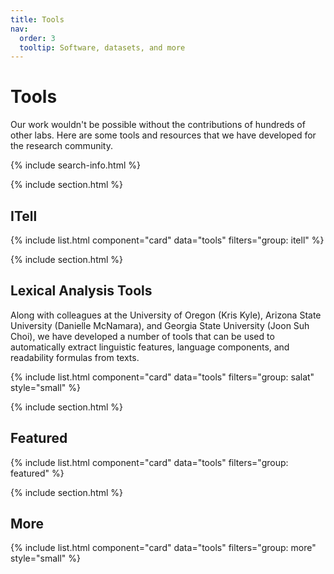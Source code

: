 ```yaml
---
title: Tools
nav:
  order: 3
  tooltip: Software, datasets, and more
---
```


# <i class="fas fa-tools"></i>Tools

Our work wouldn't be possible without the contributions of hundreds of other labs. Here are some tools and resources that we have developed for the research community.

{% include search-info.html %}

{% include section.html %}

## ITell

{% include list.html component="card" data="tools" filters="group: itell" %}

{% include section.html %}

## Lexical Analysis Tools

Along with colleagues at the University of Oregon (Kris Kyle), Arizona State University (Danielle McNamara), and Georgia State University (Joon Suh Choi), we have developed a number of tools that can be used to automatically extract linguistic features, language components, and readability formulas from texts.

{% include list.html component="card" data="tools" filters="group: salat" style="small" %}

{% include section.html %}

## Featured

{% include list.html component="card" data="tools" filters="group: featured" %}

{% include section.html %}

## More

{% include list.html component="card" data="tools" filters="group: more" style="small" %}
